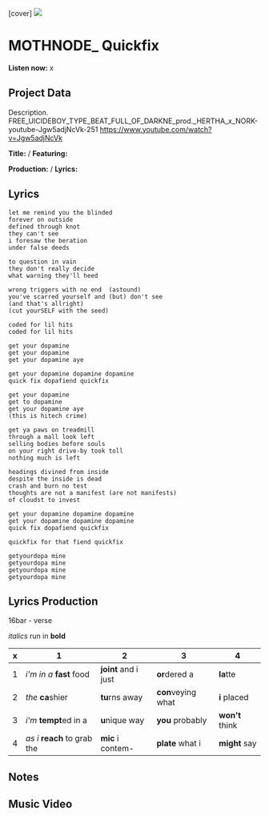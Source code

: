 [cover] ![](57175019_319474918741616_8502199518755923887_n.jpg)

# MOTHNODE_ Quickfix

**Listen now:** x

## Project Data

Description.
FREE_UICIDEBOY_TYPE_BEAT_FULL_OF_DARKNE_prod._HERTHA_x_NORK-youtube-Jgw5adjNcVk-251
https://www.youtube.com/watch?v=Jgw5adjNcVk

**Title:**  / **Featuring:** 

**Production:**  / **Lyrics:** 

## Lyrics

```
let me remind you the blinded
forever on outside
defined through knot
they can't see
i foresaw the beration
under false deeds

to question in vain
they don't really decide
what warning they'll heed

wrong triggers with no end  (astound)
you've scarred yourself and (but) don't see
(and that's allright)
(cut yourSELF with the seed)

coded for lil hits
coded for lil hits

get your dopamine 
get your dopamine 
get your dopamine aye

get your dopamine dopamine dopamine
quick fix dopafiend quickfix

get your dopamine
get to dopamine
get your dopamine aye
(this is hitech crime)

get ya paws on treadmill
through a mall look left
selling bodies before souls
on your right drive-by took toll
nothing much is left

headings divined from inside
despite the inside is dead
crash and burn no test
thoughts are not a manifest (are not manifests)
of cloudst to invest

get your dopamine dopamine dopamine
get your dopamine dopamine dopamine
quick fix dopafiend quickfix

quickfix for that fiend quickfix

getyourdopa mine
getyourdopa mine
getyourdopa mine
getyourdopa mine

```

## Lyrics Production

16bar - verse

*italics* run in
**bold**

| x | 1 | 2 | 3 | 4 |
|---|---|---|---|---|
| 1 | *i'm in a* **fast** food | **joint** and i just  | **or**dered a  | **la**tte  |
| 2 | *the* **ca**shier | **tu**rns away  |  **con**veying what |  **i** placed |
| 3 | *i'm* **tempt**ed in a | **u**nique way  |  **you** probably |  **won't** think |
| 4 | *as i* **reach** to grab the |  **mic** i contem-  | **plate** what i | **might** say |

## Notes

## Music Video
